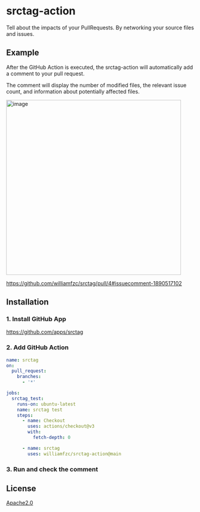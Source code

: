 # srctag-action

Tell about the impacts of your PullRequests. By networking your source files and issues.

## Example

After the GitHub Action is executed, the srctag-action will automatically add a comment to your pull request. 

The comment will display the number of modified files, the relevant issue count, and information about potentially affected files.

<img width="468" alt="image" src="https://github.com/williamfzc/srctag/assets/13421694/a63c52c7-f2db-4742-8728-2b82c989b5d1">

https://github.com/williamfzc/srctag/pull/4#issuecomment-1890517102

## Installation

### 1. Install GitHub App

https://github.com/apps/srctag

### 2. Add GitHub Action

```yaml
name: srctag
on:
  pull_request:
    branches:
      - '*'

jobs:
  srctag_test:
    runs-on: ubuntu-latest
    name: srctag test
    steps:
      - name: Checkout
        uses: actions/checkout@v3
        with:
          fetch-depth: 0

      - name: srctag
        uses: williamfzc/srctag-action@main
```

### 3. Run and check the comment

## License

[Apache2.0](LICENSE)
